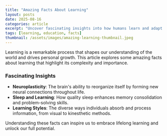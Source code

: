```yaml
---
title: "Amazing Facts About Learning"
layout: posts
date: 2025-08-16
categories: article
excerpt: "Uncover fascinating insights into how humans learn and adapt."
tags: [learning, education, facts]
thumbnail: /assets/images/amazing-learning-thumbnail.jpeg
---
```


Learning is a remarkable process that shapes our understanding of the world and drives personal growth. This article explores some amazing facts about learning that highlight its complexity and importance.

### Fascinating Insights
- **Neuroplasticity**: The brain's ability to reorganize itself by forming new neural connections throughout life.
- **Sleep and Learning**: How quality sleep enhances memory consolidation and problem-solving skills.
- **Learning Styles**: The diverse ways individuals absorb and process information, from visual to kinesthetic methods.

Understanding these facts can inspire us to embrace lifelong learning and unlock our full potential.
